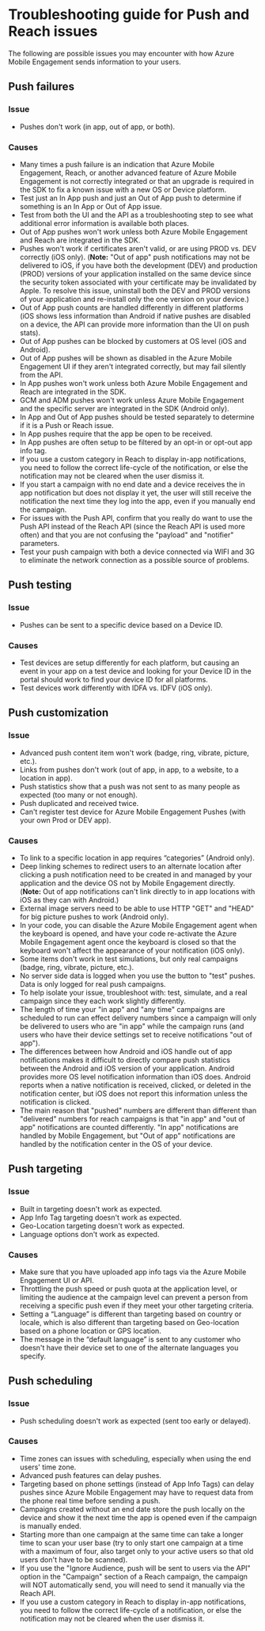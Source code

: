 <properties 
   pageTitle="Azure Mobile Engagement Troubleshooting Guide - Push/Reach" 
   description="Troubleshooting user interaction and notification issues in Azure Mobile Engagement" 
   services="mobile-engagement" 
   documentationCenter="" 
   authors="piyushjo" 
   manager="dwrede" 
   editor=""/>

<tags
   ms.service="mobile-engagement"
   ms.devlang="na"
   ms.topic="article"
   ms.tgt_pltfrm="mobile-multiple"
   ms.workload="mobile" 
   ms.date="08/19/2016"
   ms.author="piyushjo"/>


# <a name="troubleshooting-guide-for-push-and-reach-issues"></a>Troubleshooting guide for Push and Reach issues

The following are possible issues you may encounter with how Azure Mobile Engagement sends information to your users.
 
## <a name="push-failures"></a>Push failures

### <a name="issue"></a>Issue
- Pushes don't work (in app, out of app, or both).

### <a name="causes"></a>Causes
- Many times a push failure is an indication that Azure Mobile Engagement, Reach, or another advanced feature of Azure Mobile Engagement is not correctly integrated or that an upgrade is required in the SDK to fix a known issue with a new OS or Device platform.
- Test just an In App push and just an Out of App push to determine if something is an In App or Out of App issue.
- Test from both the UI and the API as a troubleshooting step to see what additional error information is available both places.
- Out of App pushes won't work unless both Azure Mobile Engagement and Reach are integrated in the SDK.
- Pushes won't work if certificates aren't valid, or are using PROD vs. DEV correctly (iOS only). (**Note:** "Out of app" push notifications may not be delivered to iOS, if you have both the development (DEV) and production (PROD) versions of your application installed on the same device since the security token associated with your certificate may be invalidated by Apple. To resolve this issue, uninstall both the DEV and PROD versions of your application and re-install only the one version on your device.)
- Out of App push counts are handled differently in different platforms (iOS shows less information than Android if native pushes are disabled on a device, the API can provide more information than the UI on push stats).
- Out of App pushes can be blocked by customers at OS level (iOS and Android).
- Out of App pushes will be shown as disabled in the Azure Mobile Engagement UI if they aren't integrated correctly, but may fail silently from the API.
- In App pushes won't work unless both Azure Mobile Engagement and Reach are integrated in the SDK.
- GCM and ADM pushes won't work unless Azure Mobile Engagement and the specific server are integrated in the SDK (Android only).
- In App and Out of App pushes should be tested separately to determine if it is a Push or Reach issue.
- In App pushes require that the app be open to be received.
- In App pushes are often setup to be filtered by an opt-in or opt-out app info tag.
- If you use a custom category in Reach to display in-app notifications, you need to follow the correct life-cycle of the notification, or else the notification may not be cleared when the user dismiss it.
- If you start a campaign with no end date and a device receives the in app notification but does not display it yet, the user will still receive the notification the next time they log into the app, even if you manually end the campaign.
- For issues with the Push API, confirm that you really do want to use the Push API instead of the Reach API (since the Reach API is used more often) and that you are not confusing the "payload" and "notifier" parameters.
- Test your push campaign with both a device connected via WIFI and 3G to eliminate the network connection as a possible source of problems.

## <a name="push-testing"></a>Push testing

### <a name="issue"></a>Issue
- Pushes can be sent to a specific device based on a Device ID.

### <a name="causes"></a>Causes

- Test devices are setup differently for each platform, but causing an event in your app on a test device and looking for your Device ID in the portal should work to find your device ID for all platforms.
- Test devices work differently with IDFA vs. IDFV (iOS only).


## <a name="push-customization"></a>Push customization

### <a name="issue"></a>Issue
- Advanced push content item won't work (badge, ring, vibrate, picture, etc.).
- Links from pushes don't work (out of app, in app, to a website, to a location in app).
- Push statistics show that a push was not sent to as many people as expected (too many or not enough).
- Push duplicated and received twice.
- Can't register test device for Azure Mobile Engagement Pushes (with your own Prod or DEV app).

### <a name="causes"></a>Causes

- To link to a specific location in app requires “categories” (Android only).
- Deep linking schemes to redirect users to an alternate location after clicking a push notification need to be created in and managed by your application and the device OS not by Mobile Engagement directly. (**Note:** Out of app notifications can't link directly to in app locations with iOS as they can with Android.)
- External image servers need to be able to use HTTP "GET" and "HEAD" for big picture pushes to work (Android only).
- In your code, you can disable the Azure Mobile Engagement agent when the keyboard is opened, and have your code re-activate the Azure Mobile Engagement agent once the keyboard is closed so that the keyboard won't affect the appearance of your notification (iOS only).
- Some items don't work in test simulations, but only real campaigns (badge, ring, vibrate, picture, etc.).
- No server side data is logged when you use the button to "test" pushes. Data is only logged for real push campaigns.
- To help isolate your issue, troubleshoot with: test, simulate, and a real campaign since they each work slightly differently.
- The length of time your "in app" and "any time" campaigns are scheduled to run can effect delivery numbers since a campaign will only be delivered to users who are "in app" while the campaign runs (and users who have their device settings set to receive notifications "out of app").
- The differences between how Android and iOS handle out of app notifications makes it difficult to directly compare push statistics between the Android and iOS version of your application. Android provides more OS level notification information than iOS does. Android reports when a native notification is received, clicked, or deleted in the notification center, but iOS does not report this information unless the notification is clicked. 
- The main reason that "pushed" numbers are different than different than "delivered" numbers for reach campaigns is that "in app" and "out of app" notifications are counted differently. "In app" notifications are handled by Mobile Engagement, but "Out of app" notifications are handled by the notification center in the OS of your device.

## <a name="push-targeting"></a>Push targeting

### <a name="issue"></a>Issue
- Built in targeting doesn't work as expected.
- App Info Tag targeting doesn't work as expected.
- Geo-Location targeting doesn't work as expected.
- Language options don't work as expected.

### <a name="causes"></a>Causes

- Make sure that you have uploaded app info tags via the Azure Mobile Engagement UI or API.
- Throttling the push speed or push quota at the application level, or limiting the audience at the campaign level can prevent a person from receiving a specific push even if they meet your other targeting criteria. 
- Setting a “Language” is different than targeting based on country or locale, which is also different than targeting based on Geo-location based on a phone location or GPS location.
- The message in the “default language” is sent to any customer who doesn't have their device set to one of the alternate languages you specify.


## <a name="push-scheduling"></a>Push scheduling

### <a name="issue"></a>Issue
- Push scheduling doesn't work as expected (sent too early or delayed).

### <a name="causes"></a>Causes

- Time zones can issues with scheduling, especially when using the end users' time zone.
- Advanced push features can delay pushes.
- Targeting based on phone settings (instead of App Info Tags) can delay pushes since Azure Mobile Engagement may have to request data from the phone real time before sending a push.
- Campaigns created without an end date store the push locally on the device and show it the next time the app is opened even if the campaign is manually ended.
- Starting more than one campaign at the same time can take a longer time to scan your user base (try to only start one campaign at a time with a maximum of four, also target only to your active users so that old users don't have to be scanned).
- If you use the "Ignore Audience, push will be sent to users via the API" option in the "Campaign" section of a Reach campaign, the campaign will NOT automatically send, you will need to send it manually via the Reach API.
- If you use a custom category in Reach to display in-app notifications, you need to follow the correct life-cycle of a notification, or else the notification may not be cleared when the user dismiss it.

 



<!--HONumber=Oct16_HO2-->


